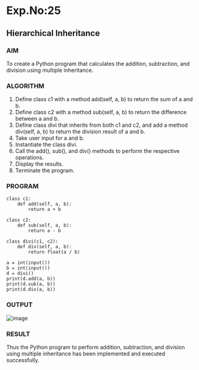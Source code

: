 # Exp.No:25  
## Hierarchical Inheritance

### AIM  
To create a Python program that calculates the addition, subtraction, and division using multiple inheritance.
### ALGORITHM

1. Define class c1 with a method add(self, a, b) to return the sum of a and b.
2. Define class c2 with a method sub(self, a, b) to return the difference between a and b.
3. Define class divi that inherits from both c1 and c2, and add a method div(self, a, b) to return the division result of a and b.
4. Take user input for a and b.
5. Instantiate the class divi.
6. Call the add(), sub(), and div() methods to perform the respective operations.
7. Display the results.
8. Terminate the program.

### PROGRAM
```
class c1:  
    def add(self, a, b):  
        return a + b  

class c2:  
    def sub(self, a, b):  
        return a - b  

class divi(c1, c2):
    def div(self, a, b):  
        return float(a / b)  

a = int(input())
b = int(input())
d = divi()  
print(d.add(a, b))  
print(d.sub(a, b))  
print(d.div(a, b))
```
### OUTPUT  

![image](https://github.com/user-attachments/assets/34f5ff13-1bc6-4873-8a4b-286c518476c9)

### RESULT
Thus the Python program to perform addition, subtraction, and division using multiple inheritance has been implemented and executed successfully.
